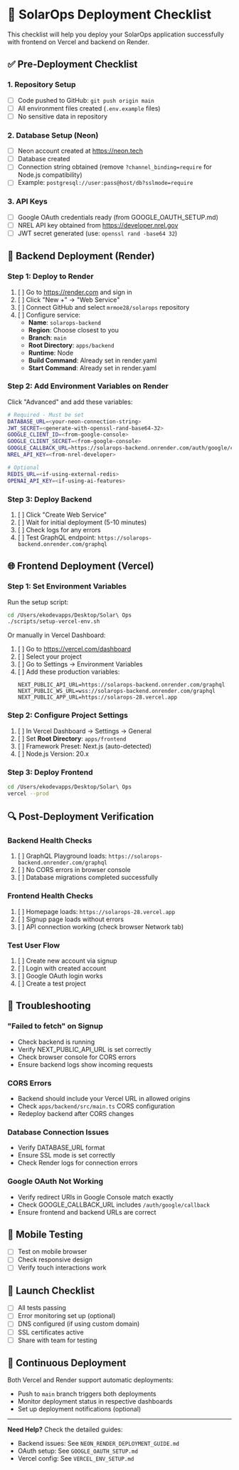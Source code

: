 # 🚀 SolarOps Deployment Checklist

This checklist will help you deploy your SolarOps application successfully with frontend on Vercel and backend on Render.

## ✅ Pre-Deployment Checklist

### 1. Repository Setup
- [ ] Code pushed to GitHub: `git push origin main`
- [ ] All environment files created (`.env.example` files)
- [ ] No sensitive data in repository

### 2. Database Setup (Neon)
- [ ] Neon account created at https://neon.tech
- [ ] Database created
- [ ] Connection string obtained (remove `?channel_binding=require` for Node.js compatibility)
- [ ] Example: `postgresql://user:pass@host/db?sslmode=require`

### 3. API Keys
- [ ] Google OAuth credentials ready (from GOOGLE_OAUTH_SETUP.md)
- [ ] NREL API key obtained from https://developer.nrel.gov
- [ ] JWT secret generated (use: `openssl rand -base64 32`)

## 🔧 Backend Deployment (Render)

### Step 1: Deploy to Render
1. [ ] Go to https://render.com and sign in
2. [ ] Click "New +" → "Web Service"
3. [ ] Connect GitHub and select `mrmoe28/solarops` repository
4. [ ] Configure service:
   - **Name**: `solarops-backend`
   - **Region**: Choose closest to you
   - **Branch**: `main`
   - **Root Directory**: `apps/backend`
   - **Runtime**: Node
   - **Build Command**: Already set in render.yaml
   - **Start Command**: Already set in render.yaml

### Step 2: Add Environment Variables on Render
Click "Advanced" and add these variables:

```bash
# Required - Must be set
DATABASE_URL=<your-neon-connection-string>
JWT_SECRET=<generate-with-openssl-rand-base64-32>
GOOGLE_CLIENT_ID=<from-google-console>
GOOGLE_CLIENT_SECRET=<from-google-console>
GOOGLE_CALLBACK_URL=https://solarops-backend.onrender.com/auth/google/callback
NREL_API_KEY=<from-nrel-developer>

# Optional
REDIS_URL=<if-using-external-redis>
OPENAI_API_KEY=<if-using-ai-features>
```

### Step 3: Deploy Backend
1. [ ] Click "Create Web Service"
2. [ ] Wait for initial deployment (5-10 minutes)
3. [ ] Check logs for any errors
4. [ ] Test GraphQL endpoint: `https://solarops-backend.onrender.com/graphql`

## 🌐 Frontend Deployment (Vercel)

### Step 1: Set Environment Variables
Run the setup script:
```bash
cd /Users/ekodevapps/Desktop/Solar\ Ops
./scripts/setup-vercel-env.sh
```

Or manually in Vercel Dashboard:
1. [ ] Go to https://vercel.com/dashboard
2. [ ] Select your project
3. [ ] Go to Settings → Environment Variables
4. [ ] Add these production variables:
   ```
   NEXT_PUBLIC_API_URL=https://solarops-backend.onrender.com/graphql
   NEXT_PUBLIC_WS_URL=wss://solarops-backend.onrender.com/graphql
   NEXT_PUBLIC_APP_URL=https://solarops-28.vercel.app
   ```

### Step 2: Configure Project Settings
1. [ ] In Vercel Dashboard → Settings → General
2. [ ] Set **Root Directory**: `apps/frontend`
3. [ ] Framework Preset: Next.js (auto-detected)
4. [ ] Node.js Version: 20.x

### Step 3: Deploy Frontend
```bash
cd /Users/ekodevapps/Desktop/Solar\ Ops
vercel --prod
```

## 🔍 Post-Deployment Verification

### Backend Health Checks
1. [ ] GraphQL Playground loads: `https://solarops-backend.onrender.com/graphql`
2. [ ] No CORS errors in browser console
3. [ ] Database migrations completed successfully

### Frontend Health Checks
1. [ ] Homepage loads: `https://solarops-28.vercel.app`
2. [ ] Signup page loads without errors
3. [ ] API connection working (check browser Network tab)

### Test User Flow
1. [ ] Create new account via signup
2. [ ] Login with created account
3. [ ] Google OAuth login works
4. [ ] Create a test project

## 🐛 Troubleshooting

### "Failed to fetch" on Signup
- Check backend is running
- Verify NEXT_PUBLIC_API_URL is set correctly
- Check browser console for CORS errors
- Ensure backend logs show incoming requests

### CORS Errors
- Backend should include your Vercel URL in allowed origins
- Check `apps/backend/src/main.ts` CORS configuration
- Redeploy backend after CORS changes

### Database Connection Issues
- Verify DATABASE_URL format
- Ensure SSL mode is set correctly
- Check Render logs for connection errors

### Google OAuth Not Working
- Verify redirect URIs in Google Console match exactly
- Check GOOGLE_CALLBACK_URL includes `/auth/google/callback`
- Ensure frontend and backend URLs are correct

## 📱 Mobile Testing
- [ ] Test on mobile browser
- [ ] Check responsive design
- [ ] Verify touch interactions work

## 🎉 Launch Checklist
- [ ] All tests passing
- [ ] Error monitoring set up (optional)
- [ ] DNS configured (if using custom domain)
- [ ] SSL certificates active
- [ ] Share with team for testing

## 🔄 Continuous Deployment
Both Vercel and Render support automatic deployments:
- Push to `main` branch triggers both deployments
- Monitor deployment status in respective dashboards
- Set up deployment notifications (optional)

---

**Need Help?** Check the detailed guides:
- Backend issues: See `NEON_RENDER_DEPLOYMENT_GUIDE.md`
- OAuth setup: See `GOOGLE_OAUTH_SETUP.md`
- Vercel config: See `VERCEL_ENV_SETUP.md`